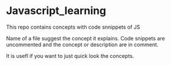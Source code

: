 # Javascript_learning
This repo contains concepts with code snnippets of JS 

Name of a file suggest the concept it explains. Code snippets are uncommented and the concept or description are in comment.

It is usefl if you want to just quick look the concepts.
